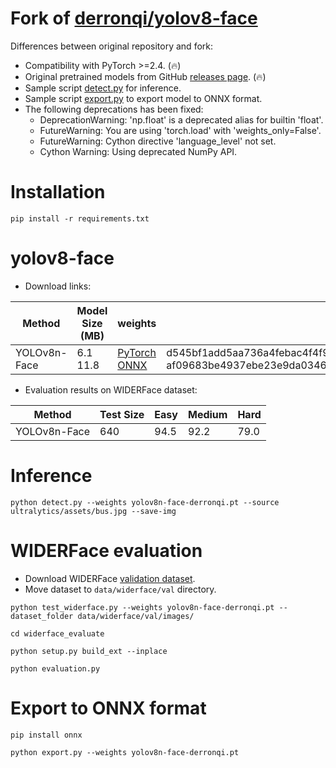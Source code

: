 # Fork of [derronqi/yolov8-face](https://github.com/derronqi/yolov8-face)

Differences between original repository and fork:

* Compatibility with PyTorch >=2.4. (🔥)
* Original pretrained models from GitHub [releases page](https://github.com/clibdev/yolov8-face/releases). (🔥)
* Sample script [detect.py](detect.py) for inference.
* Sample script [export.py](export.py) to export model to ONNX format.
* The following deprecations has been fixed:
  * DeprecationWarning: 'np.float' is a deprecated alias for builtin 'float'.
  * FutureWarning: You are using 'torch.load' with 'weights_only=False'.
  * FutureWarning: Cython directive 'language_level' not set.
  * Cython Warning: Using deprecated NumPy API.

# Installation

```shell
pip install -r requirements.txt
```

# yolov8-face

* Download links:

| Method       | Model Size (MB) | weights                                                                                                                                                                                                   | SHA-256                                                                                                                              |
|--------------|-----------------|-----------------------------------------------------------------------------------------------------------------------------------------------------------------------------------------------------------|--------------------------------------------------------------------------------------------------------------------------------------|
| YOLOv8n-Face | 6.1<br>11.8     | [PyTorch](https://github.com/clibdev/yolov8-face/releases/latest/download/yolov8n-face-derronqi.pt)<br>[ONNX](https://github.com/clibdev/yolov8-face/releases/latest/download/yolov8n-face-derronqi.onnx) | d545bf1add5aa736a4febac4f4f9245a6d596cd0fe70d5d57989fe0cb9e626ca<br>af09683be4937ebe23e9da0346cbf46cd937b73ed5fac986e6205e6c7cdd2c25 |

* Evaluation results on WIDERFace dataset:

| Method       | Test Size | Easy | Medium | Hard |
|--------------|-----------|------|--------|------|
| YOLOv8n-Face | 640       | 94.5 | 92.2   | 79.0 |

# Inference

```shell
python detect.py --weights yolov8n-face-derronqi.pt --source ultralytics/assets/bus.jpg --save-img
```

# WIDERFace evaluation

* Download WIDERFace [validation dataset](https://drive.google.com/file/d/1GUCogbp16PMGa39thoMMeWxp7Rp5oM8Q/view).
* Move dataset to `data/widerface/val` directory.

```shell
python test_widerface.py --weights yolov8n-face-derronqi.pt --dataset_folder data/widerface/val/images/
```
```shell
cd widerface_evaluate
```
```shell
python setup.py build_ext --inplace
```
```shell
python evaluation.py
```

# Export to ONNX format

```shell
pip install onnx
```
```shell
python export.py --weights yolov8n-face-derronqi.pt
```
